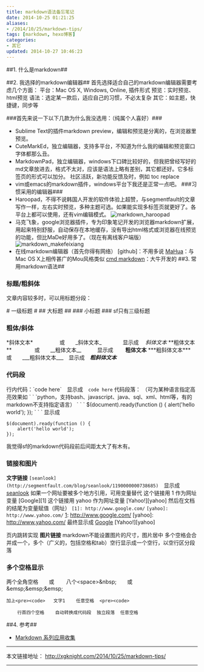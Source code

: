 ```yaml
---
title: markdown语法备忘笔记
date: 2014-10-25 01:21:25
aliases:
- /2014/10/25/markdown-tips/
tags: [markdown, hexo博客]
categories: 
- 其它
updated: 2014-10-27 10:46:23
---
```


##1. 什么是markdown##

##2. 我选择的markdown编辑器##
首先选择适合自己的markdown编辑器需要考虑几个方面：
平台：Mac OS X, Windows, Online, 插件形式
预览：实时预览、html预览
语法：选定某一款后，适应自己的习惯，不必太复杂
其它：如主题，快捷键，同步等

###首先来说一下以下几款为什么我没选用：（纯属个人喜好）###
- Sublime Text的插件markdown preview，编辑和预览是分离的，在浏览器里预览。
- CuteMarkEd，独立编辑器，支持多平台，不知道为什么我的编辑和预览窗口字体都那么丑。
- MarkdownPad，独立编辑器，windows下口碑比较好的，但我把曾经写好的md文章放进去，格式不太对，应该是语法上略有差别，其它都还好。它多标签页的形式可以加分。
社区活跃，新功能反馈及时，例如 toc replace
- vim或emacs的markdown插件，windows平台下我还是正常一点吧。
###习惯采用的编辑器###
- Haroopad，不得不说韩国人开发的软件体验上超赞，与segmentfault的文章写作一样，左右实时预览，多种主题可选。如果能实现多标签页就更好了。各平台上都可以使用，还有vim编辑模式。
![markdown_haroopad][1]
- 马克飞象，google浏览器插件，专为印象笔记开发的浏览器markdown扩展，用起来特别舒服，自动保存在本地缓存，没有导出html格式或浏览器在线预览的功能，但比MaDe好用多了。（现在有离线客户端版）
![markdown_makefeixiang][2]
- 在线markdown编辑器（首先你得有网络）
[github]：不用多说
[MaHua](http://mahua.jser.me/)：与Mac OS X上相传甚广的Mou风格类似
[cmd markdown](https://www.zybuluo.com/mdeditor)：大牛开发的
##3. 常用markdown语法##
### 标题/粗斜体 ###

<!-- more -->

文章内容较多时，可以用标题分段：

\# 一级标题 #
\## 大标题 ##
\### 小标题 ###
sf只有三级标题

### 粗体/斜体 ###
\*斜体文本\*　　　　　或　　\_斜体文本\_　　　　显示成　 *斜体文本*
\**粗体文本\*\*　　 　　或　　\_\_粗体文本\_\_　　　显示成　　 **粗体文本**
\*\*\*粗斜体文本\*\*\*　 　 或　　\_\_\_粗斜体文本\_\_\_　显示成　***粗斜体文本***
### 代码段 ###
行内代码：\`code here\`　显示成　`code here`
代码段落：
（可为某种语言指定高亮效果如 \` \` \`python，支持bash、javascript、java、sql、xml、html等，有的markdown不支持指定语言）
\` \` \`
$(document).ready(function () {
    alert('hello world');
});
\` \` \`
显示成
```
$(document).ready(function () {
    alert('hello world');
});
```
我觉得sf的markdown代码段前后间距太大了有木有。
### 链接和图片 ###
**文字链接**
`[seanlook](http://segmentfault.com/blog/seanlook/1190000000738685)`　显示成　[seanlook](http://segmentfault.com/blog/seanlook/1190000000738685)
如果一个网址要被多个地方引用，可用变量替代
这个链接用 1 作为网址变量 [Google]\[1]
这个链接用 yahoo 作为网址变量 [Yahoo!]\[yahoo]
然后在文档的结尾为变量赋值（网址）
  `[1]: http://www.google.com/`
  `[yahoo]: http://www.yahoo.com/`
  [1]: http://www.google.com/
  [yahoo]: http://www.yahoo.com/
最终显示成
[Google][1]
[Yahoo!][yahoo]


页内跳转实现
**图片链接**
markdown不能设置图片的尺寸，图片居中
多个空格会合并成一个，多个（广义的，包括空格和tab）空行显示成一个空行，以空行区分段落
### 多个空格显示 ###
两个全角空格　　或 &nbsp; &nbsp; &nbsp; &nbsp;八个&lt;space&gt;&amp;nbsp;　　或&emsp;&emsp;&amp;emsp;&amp;emsp;&amp;emsp;
<pre><code>加上&lt;pre>&lt;code>   文字1    任意空格  &lt;pre>&lt;code></pre></code>

        行首四个空格    自动转换成代码段  独立段落  任意空格
##4. 参考##
- [Markdown 系列应用收集](http://appinn.me/d/83)

  [1]: http://git.oschina.net/uploads/images/2016/0304/111256_dcf5a8a6_416534.png
  [2]: http://git.oschina.net/uploads/images/2016/0304/111321_cd78274a_416534.png

---

本文链接地址： http://xgknight.com/2014/10/25/markdown-tips/

---
